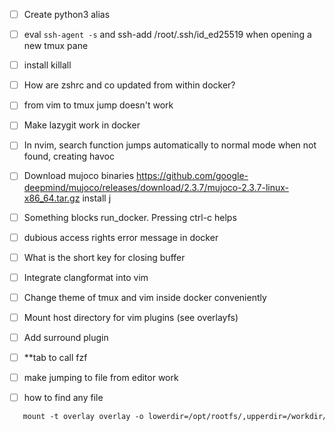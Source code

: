 - [ ] Create python3 alias
- [ ] eval `ssh-agent -s` and ssh-add /root/.ssh/id_ed25519 when opening a new tmux pane
- [ ] install killall
- [ ] How are zshrc and co updated from within docker?
- [ ] from vim to tmux jump doesn't work
- [ ] Make lazygit work in docker
- [ ] In nvim, search function jumps automatically to normal mode when not found, creating havoc
- [ ] Download mujoco binaries https://github.com/google-deepmind/mujoco/releases/download/2.3.7/mujoco-2.3.7-linux-x86_64.tar.gz
install j
- [ ] Something blocks run_docker. Pressing ctrl-c helps
- [ ] dubious access rights error message in docker
- [ ] What is the short key for closing buffer
- [ ] Integrate clangformat into vim
- [ ] Change theme of tmux and vim inside docker conveniently

- [ ] Mount host directory for vim plugins (see overlayfs)
- [ ] Add surround plugin
- [ ] **tab to call fzf
- [ ] make jumping to file from editor work
- [ ] how to find any file
```dockerfile
   mount -t overlay overlay -o lowerdir=/opt/rootfs/,upperdir=/workdir/armchroot-upper/,workdir=/workdir/armchroot-work/ /workdir/armchroot
```

